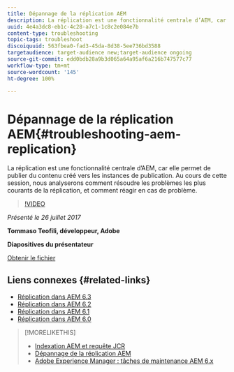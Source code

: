 ```yaml
---
title: Dépannage de la réplication AEM
description: La réplication est une fonctionnalité centrale d’AEM, car elle permet de publier du contenu créé vers les instances de publication. Au cours de cette session, nous analyserons comment résoudre les problèmes les plus courants de la réplication, et comment réagir en cas de problème.
uuid: 4e4a3dc8-eb1c-4c28-a7c1-1c8c2e084e7b
content-type: troubleshooting
topic-tags: troubleshoot
discoiquuid: 563fbea0-fad3-45da-8d38-5ee736bd3588
targetaudience: target-audience new;target-audience ongoing
source-git-commit: edd0bdb28a9b3d065a64a95af6a216b747577c77
workflow-type: tm+mt
source-wordcount: '145'
ht-degree: 100%

---
```


# Dépannage de la réplication AEM{#troubleshooting-aem-replication}

La réplication est une fonctionnalité centrale d’AEM, car elle permet de publier du contenu créé vers les instances de publication. Au cours de cette session, nous analyserons comment résoudre les problèmes les plus courants de la réplication, et comment réagir en cas de problème.

>[!VIDEO](https://video.tv.adobe.com/v/19282/?quality=9)

*Présenté le 26 juillet 2017*

**Tommaso Teofili, développeur, Adobe**

**Diapositives du présentateur**

[Obtenir le fichier](assets/aem-gems-troubleshooting-aem-replication.pdf)

## Liens connexes {#related-links}

* [Réplication dans AEM 6.3](https://docs.adobe.com/docs/en/aem/6-3/deploy/configuring/replication.html)
* [Réplication dans AEM 6.2](https://docs.adobe.com/docs/en/aem/6-2/deploy/configuring/replication.html)
* [Réplication dans AEM 6.1](https://docs.adobe.com/docs/en/aem/6-1/deploy/configuring/replication.html)
* [Réplication dans AEM 6.0](https://docs.adobe.com/docs/en/aem/6-0/deploy/configuring/replication.html)

>[!MORELIKETHIS]
>
>* [Indexation AEM et requête JCR](aem-indexing-jcr-query.md)
>* [Dépannage de la réplication AEM](aem-troubleshooting-aem-replication.md)
>* [Adobe Experience Manager : tâches de maintenance AEM 6.x](https://helpx.adobe.com/fr/experience-manager/kt/eseminars/ccoo-aem-Aug-register.html)

